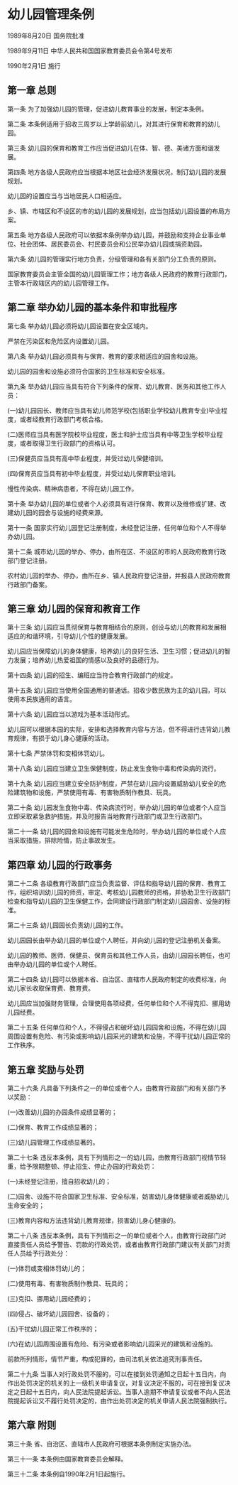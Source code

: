 # 幼儿园管理条例

1989年8月20日 国务院批准　

1989年9月11日 中华人民共和国国家教育委员会令第4号发布　

1990年2月1日 施行

<!-- INFO END -->

## 第一章 总则

第一条 为了加强幼儿园的管理，促进幼儿教育事业的发展，制定本条例。

第二条 本条例适用于招收三周岁以上学龄前幼儿，对其进行保育和教育的幼儿园。

第三条 幼儿园的保育和教育工作应当促进幼儿在体、智、德、美诸方面和谐发展。

第四条 地方各级人民政府应当根据本地区社会经济发展状况，制订幼儿园的发展规划。

幼儿园的设置应当与当地居民人口相适应。

乡、镇、市辖区和不设区的市的幼儿园的发展规划，应当包括幼儿园设置的布局方案。

第五条 地方各级人民政府可以依据本条例举办幼儿园，并鼓励和支持企业事业单位、社会团体、居民委员会、村民委员会和公民举办幼儿园或捐资助园。

第六条 幼儿园的管理实行地方负责，分级管理和各有关部门分工负责的原则。

国家教育委员会主管全国的幼儿园管理工作；地方各级人民政府的教育行政部门，主管本行政辖区内的幼儿园管理工作。

## 第二章 举办幼儿园的基本条件和审批程序

第七条 举办幼儿园必须将幼儿园设置在安全区域内。

严禁在污染区和危险区内设置幼儿园。

第八条 举办幼儿园必须具有与保育、教育的要求相适应的园舍和设施。

幼儿园的园舍和设施必须符合国家的卫生标准和安全标准。

第九条 举办幼儿园应当具有符合下列条件的保育、幼儿教育、医务和其他工作人员：

(一)幼儿园园长、教师应当具有幼儿师范学校(包括职业学校幼儿教育专业)毕业程度，或者经教育行政部门考核合格。

(二)医师应当具有医学院校毕业程度，医士和护士应当具有中等卫生学校毕业程度，或者取得卫生行政部门的资格认可。

(三)保健员应当具有高中毕业程度，并受过幼儿保健培训。

(四)保育员应当具有初中毕业程度，并受过幼儿保育职业培训。

慢性传染病、精神病患者，不得在幼儿园工作。

第十条 举办幼儿园的单位或者个人必须具有进行保育、教育以及维修或扩建、改建幼儿园的园舍与设施的经费来源。

第十一条 国家实行幼儿园登记注册制度，未经登记注册，任何单位和个人不得举办幼儿园。

第十二条 城市幼儿园的举办、停办，由所在区、不设区的市的人民政府教育行政部门登记注册。

农村幼儿园的举办、停办，由所在乡、镇人民政府登记注册，并报县人民政府教育行政部门备案。

## 第三章 幼儿园的保育和教育工作

第十三条 幼儿园应当贯彻保育与教育相结合的原则，创设与幼儿的教育和发展相适应的和谐环境，引导幼儿个性的健康发展。

幼儿园应当保障幼儿的身体健康，培养幼儿的良好生活、卫生习惯；促进幼儿的智力发展；培养幼儿热爱祖国的情感以及良好的品德行为。

第十四条 幼儿园的招生、编班应当符合教育行政部门的规定。

第十五条 幼儿园应当使用全国通用的普通话。招收少数民族为主的幼儿园，可以使用本民族通用的语言。

第十六条 幼儿园应当以游戏为基本活动形式。

幼儿园可以根据本园的实际，安排和选择教育内容与方法，但不得进行违背幼儿教育规律，有损于幼儿身心健康的活动。

第十七条 严禁体罚和变相体罚幼儿。

第十八条 幼儿园应当建立卫生保健制度，防止发生食物中毒和传染病的流行。

第十九条 幼儿园应当建立安全防护制度，严禁在幼儿园内设置威胁幼儿安全的危险建筑物和设施，严禁使用有毒、有害物质制作教具、玩具。

第二十条 幼儿园发生食物中毒、传染病流行时，举办幼儿园的单位或者个人应当立即采取紧急救护措施，并及时报告当地教育行政部门或卫生行政部门。

第二十一条 幼儿园的园舍和设施有可能发生危险时，举办幼儿园的单位或个人应当采取措施，排除险情，防止事故发生。

## 第四章 幼儿园的行政事务

第二十二条 各级教育行政部门应当负责监督、评估和指导幼儿园的保育、教育工作，组织培训幼儿园的师资，审定、考核幼儿园教师的资格，并协助卫生行政部门检查和指导幼儿园的卫生保健工作，会同建设行政部门制定幼儿园园舍、设施的标准。

第二十三条 幼儿园园长负责幼儿园的工作。

幼儿园园长由举办幼儿园的单位或个人聘任，并向幼儿园的登记注册机关备案。

幼儿园的教师、医师、保健员、保育员和其他工作人员，由幼儿园园长聘任，也可由举办幼儿园的单位或个人聘任。

第二十四条 幼儿园可以依据本省、自治区、直辖市人民政府制定的收费标准，向幼儿家长收取保育费、教育费。

幼儿园应当加强财务管理，合理使用各项经费，任何单位和个人不得克扣、挪用幼儿园经费。

第二十五条 任何单位和个人，不得侵占和破坏幼儿园园舍和设施，不得在幼儿园周围设置有危险、有污染或影响幼儿园采光的建筑和设施，不得干扰幼儿园正常的工作秩序。

## 第五章 奖励与处罚

第二十六条 凡具备下列条件之一的单位或者个人，由教育行政部门和有关部门予以奖励：

(一)改善幼儿园的办园条件成绩显著的；

(二)保育、教育工作成绩显著的；

(三)幼儿园管理工作成绩显著的。

第二十七条 违反本条例，具有下列情形之一的幼儿园，由教育行政部门视情节轻重，给予限期整顿、停止招生、停止办园的行政处罚：

(一)未经登记注册，擅自招收幼儿的；

(二)园舍、设施不符合国家卫生标准、安全标准，妨害幼儿身体健康或者威胁幼儿生命安全的；

(三)教育内容和方法违背幼儿教育规律，损害幼儿身心健康的。

第二十八条 违反本条例，具有下列情形之一的单位或者个人，由教育行政部门对直接责任人员给予警告、罚款的行政处罚，或者由教育行政部门建议有关部门对责任人员给予行政处分：

(一)体罚或变相体罚幼儿的；

(二)使用有毒、有害物质制作教具、玩具的；

(三)克扣、挪用幼儿园经费的；

(四)侵占、破坏幼儿园园舍、设备的；

(五)干扰幼儿园正常工作秩序的；

(六)在幼儿园周围设置有危险、有污染或者影响幼儿园采光的建筑和设施的。

前款所列情形，情节严重，构成犯罪的，由司法机关依法追究刑事责任。

第二十九条 当事人对行政处罚不服的，可以在接到处罚通知之日起十五日内，向作出处罚决定的机关的上一级机关申请复议，对复议决定不服的，可在接到复议决定之日起十五日内，向人民法院提起诉讼。当事人逾期不申请复议或者不向人民法院提起诉讼又不履行处罚决定的，由作出处罚决定的机关申请人民法院强制执行。

## 第六章 附则

第三十条 省、自治区、直辖市人民政府可根据本条例制定实施办法。

第三十一条 本条例由国家教育委员会解释。

第三十二条 本条例自1990年2月1日起施行。